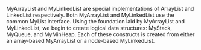 MyArrayList and MyLinkedList are special implementations of ArrayList and LinkedList respectively. 
Both MyArrayList and MyLinkedList use the common MyList interface. Using the foundation laid by MyArrayList and MyLinkedList, we begin to create logical data structures: MyStack, MyQueue, and MyMinHeap. 
Each of these constructs is created from either an array-based MyArrayList or a node-based MyLinkedList.
